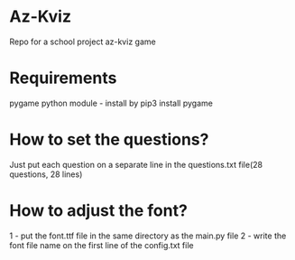 # Az-Kviz
Repo for a school project az-kviz game

# Requirements
pygame python module - install by pip3 install pygame

# How to set the questions?
Just put each question on a separate line in the questions.txt file(28 questions, 28 lines)

# How to adjust the font?
1 - put the font.ttf file in the same directory as the main.py file
2 - write the font file name on the first line of the config.txt file

